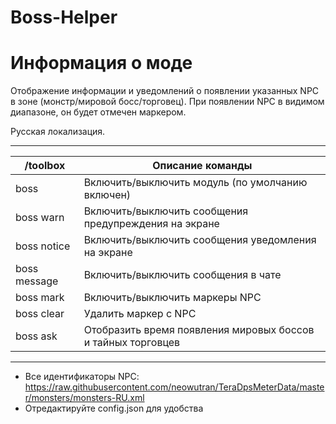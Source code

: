 Boss-Helper
======

# Информация о моде

Отображение информации и уведомлений о появлении указанных NPC в зоне (монстр/мировой босс/торговец). 
При появлении NPC в видимом диапазоне, он будет отмечен маркером.

Русская локализация.

------

/toolbox | Описание команды
--- | ---
boss | Включить/выключить модуль (по умолчанию включен)
boss warn | Включить/выключить сообщения предупреждения на экране
boss notice | Включить/выключить сообщения уведомления на экране
boss message | Включить/выключить сообщения в чате
boss mark | Включить/выключить маркеры NPC
boss clear | Удалить маркер с NPC
boss ask | Отобразить время появления мировых боссов и тайных торговцев

------

- Все идентификаторы NPC: https://raw.githubusercontent.com/neowutran/TeraDpsMeterData/master/monsters/monsters-RU.xml
- Отредактируйте config.json для удобства
